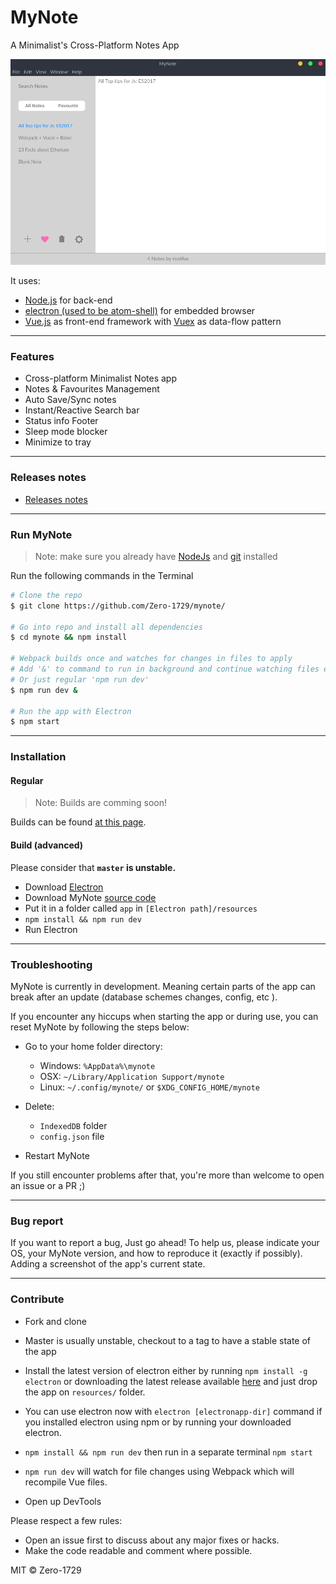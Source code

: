 # MyNote

A Minimalist's Cross-Platform Notes App

![Screenshot](screenshot.png)

It uses:
* [Node.js](https://nodejs.org/en/) for back-end
* [electron (used to be atom-shell)](https://github.com/atom/electron/) for embedded browser
* [Vue.js](https://vuejs.org/) as front-end framework with [Vuex](https://vuejs.org/vuex) as data-flow pattern

---

### Features

- Cross-platform Minimalist Notes app
- Notes & Favourites Management
- Auto Save/Sync notes
- Instant/Reactive Search bar
- Status info Footer
- Sleep mode blocker
- Minimize to tray

---

### Releases notes

- [Releases notes](https://github.com/Zero-1729/mynote/releases)

---

### Run MyNote

> Note: make sure you already have [NodeJs](https://nodejs.org/en/) and [git](https://git-scm.com/) installed

Run the following commands in the Terminal

```sh
# Clone the repo
$ git clone https://github.com/Zero-1729/mynote/

# Go into repo and install all dependencies
$ cd mynote && npm install

# Webpack builds once and watches for changes in files to apply
# Add '&' to command to run in background and continue watching files even after 'npm start'
# Or just regular 'npm run dev'
$ npm run dev &

# Run the app with Electron
$ npm start
```

---

### Installation

#### Regular

> Note: Builds are comming soon!

Builds can be found [at this page](https://github.com/Zero-1729/mynote/releases).

#### Build (advanced)

Please consider that **`master` is unstable.**

- Download [Electron](https://github.com/atom/electron/releases)
- Download MyNote [source code](https://github.com/zero1729/mynote/)
- Put it in a folder called `app` in `[Electron path]/resources`
- `npm install && npm run dev`
- Run Electron

---

### Troubleshooting

MyNote is currently in development. Meaning certain parts of the app can break after an update (database schemes changes, config, etc ).

If you encounter any hiccups when starting the app or during use, you can reset MyNote by following the steps below:

- Go to your home folder directory:
    - Windows: `%AppData%\mynote`
    - OSX: `~/Library/Application Support/mynote`
    - Linux: `~/.config/mynote/` or `$XDG_CONFIG_HOME/mynote`

- Delete:
    - `IndexedDB` folder
    - `config.json` file

- Restart MyNote

If you still encounter problems after that, you're more than welcome to open an issue or a PR ;)

---

### Bug report

If you want to report a bug, Just go ahead! To help us, please indicate your OS, your MyNote version, and how to reproduce it (exactly if possibly). Adding a screenshot of the app's current state.

---

### Contribute

- Fork and clone
- Master is usually unstable, checkout to a tag to have a stable state of the app

- Install the latest version of electron either by running `npm install -g electron` or downloading the latest release available [here](https://github.com/electron/electron/releases) and just drop the app on `resources/` folder.
- You can use electron now with `electron [electronapp-dir]` command if you installed electron using npm or by running your downloaded electron.

- `npm install && npm run dev` then run in a separate terminal `npm start`
- `npm run dev` will watch for file changes using Webpack which will recompile Vue files.

- Open up DevTools

Please respect a few rules:

- Open an issue first to discuss about any major fixes or hacks.
- Make the code readable and comment where possible.


MIT &copy; Zero-1729
